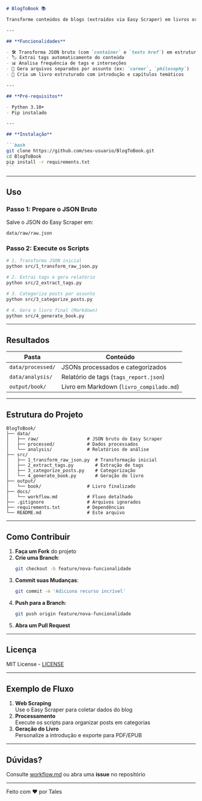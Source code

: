 ````markdown
# BlogToBook 📚

Transforme conteúdos de blogs (extraídos via Easy Scraper) em livros organizados por tags e categorias.

---

## **Funcionalidades**

- 🛠️ Transforma JSON bruto (com `container` e `texts href`) em estrutura categorizada
- 🏷️ Extrai tags automaticamente do conteúdo
- 📊 Analisa frequência de tags e interseções
- 📂 Gera arquivos separados por assunto (ex: `career`, `philosophy`)
- 📕 Cria um livro estruturado com introdução e capítulos temáticos

---

## **Pré-requisitos**

- Python 3.10+
- Pip instalado

---

## **Instalação**

```bash
git clone https://github.com/seu-usuario/BlogToBook.git
cd BlogToBook
pip install -r requirements.txt
```
````

---

## **Uso**

### Passo 1: Prepare o JSON Bruto

Salve o JSON do Easy Scraper em:

```
data/raw/raw.json
```

### Passo 2: Execute os Scripts

```bash
# 1. Transforma JSON inicial
python src/1_transform_raw_json.py

# 2. Extrai tags e gera relatório
python src/2_extract_tags.py

# 3. Categoriza posts por assunto
python src/3_categorize_posts.py

# 4. Gera o livro final (Markdown)
python src/4_generate_book.py
```

---

## **Resultados**

| Pasta             | Conteúdo                                 |
| ----------------- | ---------------------------------------- |
| `data/processed/` | JSONs processados e categorizados        |
| `data/analysis/`  | Relatório de tags (`tags_report.json`)   |
| `output/book/`    | Livro em Markdown (`livro_compilado.md`) |

---

## **Estrutura do Projeto**

```
BlogToBook/
├── data/
│   ├── raw/                  # JSON bruto do Easy Scraper
│   ├── processed/            # Dados processados
│   └── analysis/             # Relatórios de análise
├── src/
│   ├── 1_transform_raw_json.py  # Transformação inicial
│   ├── 2_extract_tags.py        # Extração de tags
│   ├── 3_categorize_posts.py    # Categorização
│   └── 4_generate_book.py       # Geração do livro
├── output/
│   └── book/                 # Livro finalizado
├── docs/
│   └── workflow.md           # Fluxo detalhado
├── .gitignore                # Arquivos ignorados
├── requirements.txt          # Dependências
└── README.md                 # Este arquivo
```

---

## **Como Contribuir**

1. **Faça um Fork** do projeto
2. **Crie uma Branch**:
   ```bash
   git checkout -b feature/nova-funcionalidade
   ```
3. **Commit suas Mudanças**:
   ```bash
   git commit -m 'Adiciona recurso incrível'
   ```
4. **Push para a Branch**:
   ```bash
   git push origin feature/nova-funcionalidade
   ```
5. **Abra um Pull Request**

---

## **Licença**

MIT License - [LICENSE](LICENSE)

---

## **Exemplo de Fluxo**

1. **Web Scraping**  
   Use o Easy Scraper para coletar dados do blog
2. **Processamento**  
   Execute os scripts para organizar posts em categorias
3. **Geração do Livro**  
   Personalize a introdução e exporte para PDF/EPUB

---

## **Dúvidas?**

Consulte [workflow.md](docs/workflow.md) ou abra uma **issue** no repositório

---

Feito com ❤️ por Tales

```

```
